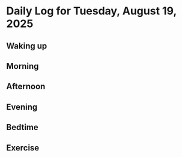 # Daily Log for Tuesday, August 19, 2025

## Waking up

## Morning

## Afternoon

## Evening

## Bedtime

## Exercise
